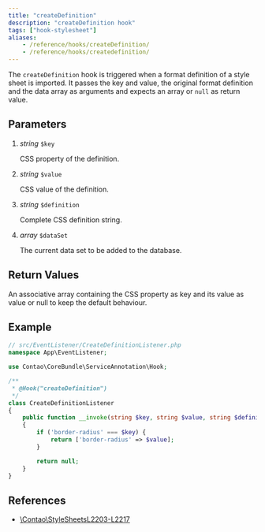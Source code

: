 ```yaml
---
title: "createDefinition"
description: "createDefinition hook"
tags: ["hook-stylesheet"]
aliases:
    - /reference/hooks/createDefinition/
    - /reference/hooks/createdefinition/
---
```



The `createDefinition` hook is triggered when a format definition of a style 
sheet is imported. It passes the key and value, the original format definition 
and the data array as arguments and expects an array or `null` as return value.


## Parameters

1. *string* `$key`

    CSS property of the definition.

2. *string* `$value`

    CSS value of the definition.

3. *string* `$definition`

    Complete CSS definition string.

4. *array* `$dataSet`

    The current data set to be added to the database.


## Return Values

An associative array containing the CSS property as key and its value
as value or null to keep the default behaviour.


## Example

```php
// src/EventListener/CreateDefinitionListener.php
namespace App\EventListener;

use Contao\CoreBundle\ServiceAnnotation\Hook;

/**
 * @Hook("createDefinition")
 */
class CreateDefinitionListener
{
    public function __invoke(string $key, string $value, string $definition, array &$dataSet): ?array
    {
        if ('border-radius' === $key) {
            return ['border-radius' => $value];
        }

        return null;
    }
}
```


## References

* [\Contao\StyleSheetsL2203-L2217](https://github.com/contao/contao/blob/4.7.6/core-bundle/src/Resources/contao/classes/StyleSheets.php#L2203-L2217)
